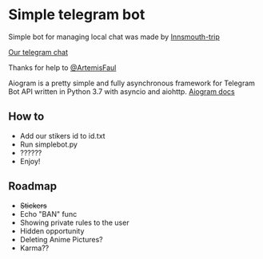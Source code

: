# Simple telegram bot
Simple bot for managing local chat was made by [Innsmouth-trip](https://t.me/Orkid3a)

[Our telegram chat](https://t.me/linuxsucks)

Thanks for help to [@ArtemisFaul](https://bitbucket.org/1024rk/) 

Аiogram is a pretty simple and fully asynchronous framework for Telegram Bot API written in Python 3.7 with asyncio and aiohttp.
[Aiogram docs](https://docs.aiogram.dev/en/latest/index.html)

## How to
* Add our stikers id to id.txt
* Run simplebot.py
* ??????
* Enjoy!


## Roadmap
* ~~Stickers~~
* Echo "BAN" func
* Showing private rules to the user
* Hidden opportunity 
* Deleting Anime Pictures?
* Karma??
